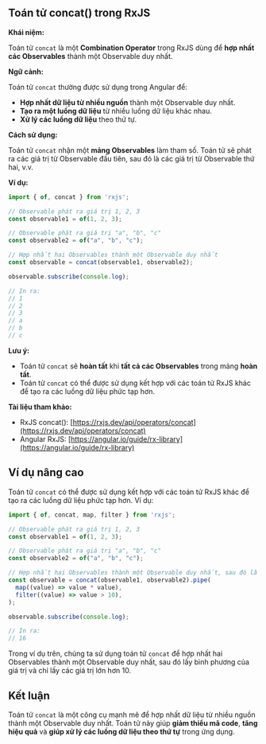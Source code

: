 ## Toán tử concat() trong RxJS

**Khái niệm:**

Toán tử `concat` là một **Combination Operator** trong RxJS dùng để **hợp nhất các Observables** thành một Observable duy nhất.

**Ngữ cảnh:**

Toán tử `concat` thường được sử dụng trong Angular để:

* **Hợp nhất dữ liệu từ nhiều nguồn** thành một Observable duy nhất.
* **Tạo ra một luồng dữ liệu** từ nhiều luồng dữ liệu khác nhau.
* **Xử lý các luồng dữ liệu** theo thứ tự.

**Cách sử dụng:**

Toán tử `concat` nhận một **mảng Observables** làm tham số. Toán tử sẽ phát ra các giá trị từ Observable đầu tiên, sau đó là các giá trị từ Observable thứ hai, v.v.

**Ví dụ:**

```typescript
import { of, concat } from 'rxjs';

// Observable phát ra giá trị 1, 2, 3
const observable1 = of(1, 2, 3);

// Observable phát ra giá trị "a", "b", "c"
const observable2 = of("a", "b", "c");

// Hợp nhất hai Observables thành một Observable duy nhất
const observable = concat(observable1, observable2);

observable.subscribe(console.log);

// In ra:
// 1
// 2
// 3
// a
// b
// c
```

**Lưu ý:**

* Toán tử `concat` sẽ **hoàn tất** khi **tất cả các Observables** trong mảng **hoàn tất**.
* Toán tử `concat` có thể được sử dụng kết hợp với các toán tử RxJS khác để tạo ra các luồng dữ liệu phức tạp hơn.

**Tài liệu tham khảo:**

* RxJS concat(): [https://rxjs.dev/api/operators/concat](https://rxjs.dev/api/operators/concat)
* Angular RxJS: [https://angular.io/guide/rx-library](https://angular.io/guide/rx-library)

## Ví dụ nâng cao

Toán tử `concat` có thể được sử dụng kết hợp với các toán tử RxJS khác để tạo ra các luồng dữ liệu phức tạp hơn. Ví dụ:

```typescript
import { of, concat, map, filter } from 'rxjs';

// Observable phát ra giá trị 1, 2, 3
const observable1 = of(1, 2, 3);

// Observable phát ra giá trị "a", "b", "c"
const observable2 = of("a", "b", "c");

// Hợp nhất hai Observables thành một Observable duy nhất, sau đó lấy bình phương của giá trị và chỉ lấy các giá trị lớn hơn 10
const observable = concat(observable1, observable2).pipe(
  map((value) => value * value),
  filter((value) => value > 10),
);

observable.subscribe(console.log);

// In ra:
// 16
```

Trong ví dụ trên, chúng ta sử dụng toán tử `concat` để hợp nhất hai Observables thành một Observable duy nhất, sau đó lấy bình phương của giá trị và chỉ lấy các giá trị lớn hơn 10.

## Kết luận

Toán tử `concat` là một công cụ mạnh mẽ để hợp nhất dữ liệu từ nhiều nguồn thành một Observable duy nhất. Toán tử này giúp **giảm thiểu mã code**, **tăng hiệu quả** và **giúp xử lý các luồng dữ liệu theo thứ tự** trong ứng dụng.